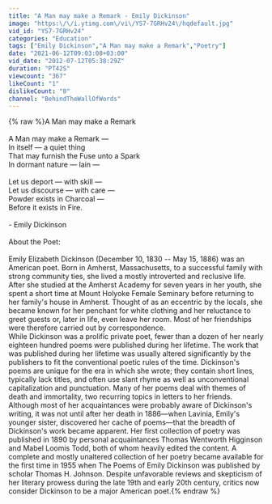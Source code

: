 ```yaml
---
title: "A Man may make a Remark - Emily Dickinson"
image: "https:\/\/i.ytimg.com\/vi\/YS7-7GRHv24\/hqdefault.jpg"
vid_id: "YS7-7GRHv24"
categories: "Education"
tags: ["Emily Dickinson","A Man may make a Remark","Poetry"]
date: "2021-06-12T09:03:08+03:00"
vid_date: "2012-07-12T05:38:29Z"
duration: "PT42S"
viewcount: "367"
likeCount: "1"
dislikeCount: "0"
channel: "BehindTheWallOfWords"
---
```

{% raw %}A Man may make a Remark<br /><br />A Man may make a Remark —<br />In itself — a quiet thing<br />That may furnish the Fuse unto a Spark<br />In dormant nature — lain —<br /><br />Let us deport — with skill —<br />Let us discourse — with care —<br />Powder exists in Charcoal —<br />Before it exists in Fire.<br /><br />- Emily Dickinson<br /><br />About the Poet:<br /><br />Emily Elizabeth Dickinson (December 10, 1830 -- May 15, 1886) was an American poet. Born in Amherst, Massachusetts, to a successful family with strong community ties, she lived a mostly introverted and reclusive life. After she studied at the Amherst Academy for seven years in her youth, she spent a short time at Mount Holyoke Female Seminary before returning to her family's house in Amherst. Thought of as an eccentric by the locals, she became known for her penchant for white clothing and her reluctance to greet guests or, later in life, even leave her room. Most of her friendships were therefore carried out by correspondence.<br />While Dickinson was a prolific private poet, fewer than a dozen of her nearly eighteen hundred poems were published during her lifetime. The work that was published during her lifetime was usually altered significantly by the publishers to fit the conventional poetic rules of the time. Dickinson's poems are unique for the era in which she wrote; they contain short lines, typically lack titles, and often use slant rhyme as well as unconventional capitalization and punctuation. Many of her poems deal with themes of death and immortality, two recurring topics in letters to her friends.<br />Although most of her acquaintances were probably aware of Dickinson's writing, it was not until after her death in 1886—when Lavinia, Emily's younger sister, discovered her cache of poems—that the breadth of Dickinson's work became apparent. Her first collection of poetry was published in 1890 by personal acquaintances Thomas Wentworth Higginson and Mabel Loomis Todd, both of whom heavily edited the content. A complete and mostly unaltered collection of her poetry became available for the first time in 1955 when The Poems of Emily Dickinson was published by scholar Thomas H. Johnson. Despite unfavorable reviews and skepticism of her literary prowess during the late 19th and early 20th century, critics now consider Dickinson to be a major American poet.{% endraw %}
